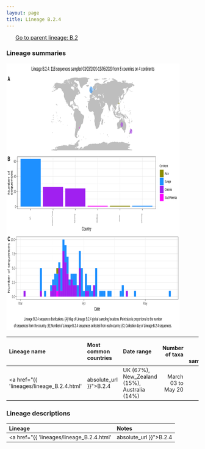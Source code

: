 ```yaml
---
layout: page
title: Lineage B.2.4
---
```




<p>
<ul class="actions small">
	 <a href="{{ 'lineages/lineage_B.2.html' | absolute_url }}" class="button special fit">Go to parent lineage: B.2</a>
</ul>
</p>
<h3> Lineage summaries</h3>

<img src="../assets/images/B.2.4.svg" alt="B.2.4 lineage summary figure" width="90%" height="700px" />


| Lineage name | Most common countries | Date range | Number of taxa |  Days since last sampling | Known Travel | Recall value |
|:-----|:-----|:-------|-------:|-------:|:---------|--------:|
| <a href="{{ 'lineages/lineage_B.2.4.html' | absolute_url }}">B.2.4</a> | UK (67%), New_Zealand (15%), Australia (14%) | March 03 to May 20 | 173 | 76 |  | 0.963 |

<h3>Lineage descriptions</h3>

| Lineage | Notes |
|:-----|:-----|
| <a href="{{ 'lineages/lineage_B.2.4.html' | absolute_url }}">B.2.4</a> | England/ Australia/ New Zealand lineage (BS=94) |

